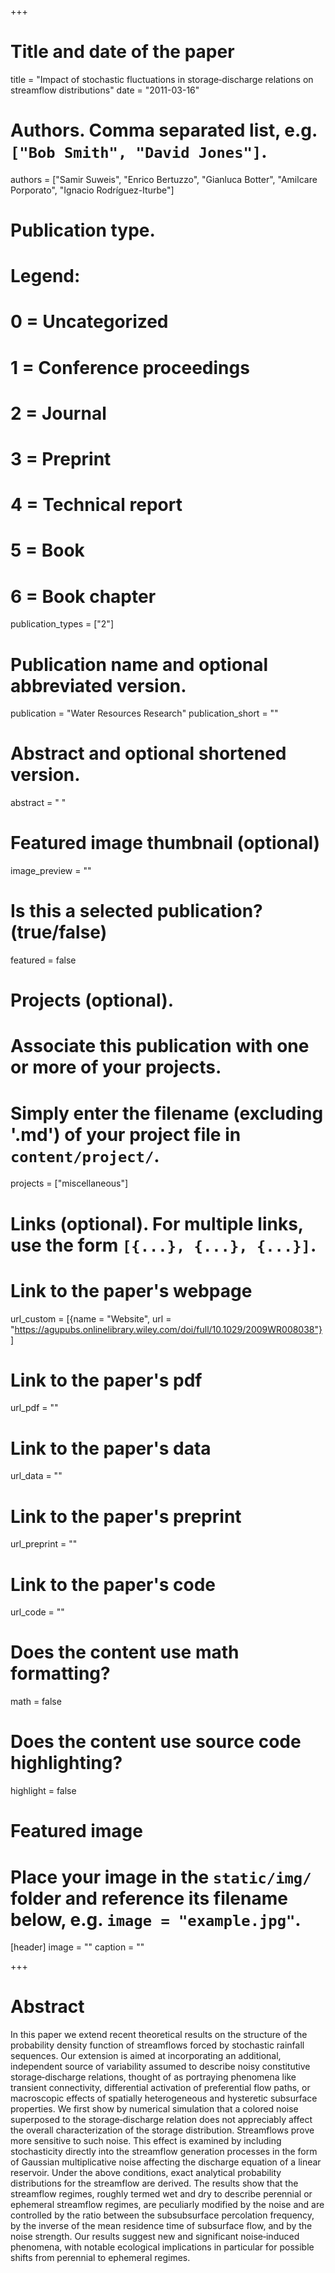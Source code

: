 +++
# Title and date of the paper
title = "Impact of stochastic fluctuations in storage‐discharge relations on streamflow distributions"
date = "2011-03-16"

# Authors. Comma separated list, e.g. `["Bob Smith", "David Jones"]`.
authors = ["Samir Suweis", "Enrico Bertuzzo", "Gianluca Botter", "Amilcare Porporato", "Ignacio Rodríguez-Iturbe"]
# Publication type.
# Legend:
# 0 = Uncategorized
# 1 = Conference proceedings
# 2 = Journal
# 3 = Preprint
# 4 = Technical report
# 5 = Book
# 6 = Book chapter
publication_types = ["2"]

# Publication name and optional abbreviated version.
publication = "Water Resources Research"
publication_short = ""

# Abstract and optional shortened version.
abstract = " "
# Featured image thumbnail (optional)
image_preview = ""

# Is this a selected publication? (true/false)
featured = false

# Projects (optional).
#   Associate this publication with one or more of your projects.
#   Simply enter the filename (excluding '.md') of your project file in `content/project/`.
projects = ["miscellaneous"]

# Links (optional). For multiple links, use the form `[{...}, {...}, {...}]`.
# Link to the paper's webpage
url_custom = [{name = "Website", url = "https://agupubs.onlinelibrary.wiley.com/doi/full/10.1029/2009WR008038"}]
# Link to the paper's pdf
url_pdf = ""
# Link to the paper's data
url_data = ""
# Link to the paper's preprint
url_preprint = ""
# Link to the paper's code
url_code = ""


# Does the content use math formatting?
math = false

# Does the content use source code highlighting?
highlight = false

# Featured image
# Place your image in the `static/img/` folder and reference its filename below, e.g. `image = "example.jpg"`.
[header]
image = ""
caption = ""

+++

# Abstract
In this paper we extend recent theoretical results on the structure of the probability density function of streamflows forced by stochastic rainfall sequences. Our extension is aimed at incorporating an additional, independent source of variability assumed to describe noisy constitutive storage‐discharge relations, thought of as portraying phenomena like transient connectivity, differential activation of preferential flow paths, or macroscopic effects of spatially heterogeneous and hysteretic subsurface properties. We first show by numerical simulation that a colored noise superposed to the storage‐discharge relation does not appreciably affect the overall characterization of the storage distribution. Streamflows prove more sensitive to such noise. This effect is examined by including stochasticity directly into the streamflow generation processes in the form of Gaussian multiplicative noise affecting the discharge equation of a linear reservoir. Under the above conditions, exact analytical probability distributions for the streamflow are derived. The results show that the streamflow regimes, roughly termed wet and dry to describe perennial or ephemeral streamflow regimes, are peculiarly modified by the noise and are controlled by the ratio between the subsubsurface percolation frequency, by the inverse of the mean residence time of subsurface flow, and by the noise strength. Our results suggest new and significant noise‐induced phenomena, with notable ecological implications in particular for possible shifts from perennial to ephemeral regimes.
